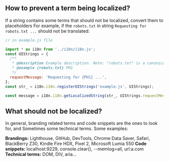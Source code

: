 ## How to prevent a term being localized?
If a string contains some terms that should not be localized, convert them to placeholders
For example, if the `robots.txt` in string `Requesting for robots.txt ...` should not be translated:

```javascript
// in example.js file

import * as i18n from '../i18n/i18n.js';
const UIStrings = {
  /**
   * @description Example description. Note: "robots.txt" is a canonical filename and should not be translated.
   * @example {robots.txt} PH1
   */
  requestMessage: 'Requesting for {PH1} ...',
};
const str_ = i18n.i18n.registerUIStrings('example.js', UIStrings);

const message = i18n.i18n.getLocalizedString(str_, UIStrings.requestMessage, {PH1: 'robots.txt'});
```

## What should not be localized?
In general, branding related terms and code snippets are the ones to look for, and Sometimes some technical terms. Some examples:

**Brandings:**
Lighthouse, GitHub, DevTools, Chrome Data Saver, Safari, BlackBerry Z30, Kindle Fire HDX, Pixel 2, Microsoft Lumia 550
**Code snippets:**
localhost:9229, console.clear(), --memlog=all, url:a.com
**Technical terms:**
DOM, DIV, aria...
